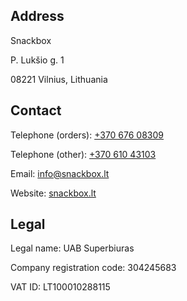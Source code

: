 ## Address

Snackbox

P. Lukšio g. 1

08221 Vilnius, Lithuania

## Contact

Telephone (orders): [+370 676 08309](tel:+37067608309)

Telephone (other): [+370 610 43103](tel:+37061043103)

Email: [info@snackbox.lt](mailto:info@snackbox.lt)

Website: [snackbox.lt](https://snackbox.lt)

## Legal

Legal name: UAB Superbiuras

Company registration code: 304245683

VAT ID: LT100010288115